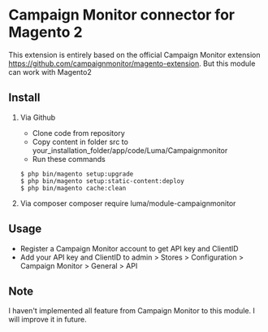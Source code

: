 # Campaign Monitor connector for Magento 2

This extension is entirely based on the official Campaign Monitor extension https://github.com/campaignmonitor/magento-extension. But this module can work with Magento2

## Install

1. Via Github
    + Clone code from repository
    + Copy content in folder src to your_installation_folder/app/code/Luma/Campaignmonitor
    + Run these commands 

    ```
    $ php bin/magento setup:upgrade 
    $ php bin/magento setup:static-content:deploy
    $ php bin/magento cache:clean
    ```
2. Via composer
    composer require luma/module-campaignmonitor

## Usage

* Register a Campaign Monitor account to get API key and ClientID
* Add your API key and ClientID to admin > Stores > Configuration > Campaign Monitor > General > API

## Note
I haven't implemented all feature from Campaign Monitor to this module. I will improve it in future.

